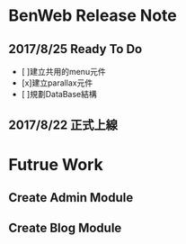 # BenWeb Release Note
## 2017/8/25 Ready To Do
- [ ]建立共用的menu元件
- [x]建立parallax元件
- [ ]規劃DataBase結構
## 2017/8/22 正式上線
# Futrue Work
## Create Admin Module
## Create Blog Module
